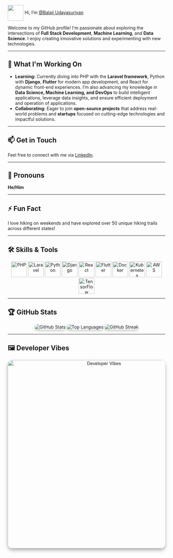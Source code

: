 <img src="https://media.giphy.com/media/hvRJCLFzcasrR4ia7z/giphy.gif" width="50px" style="vertical-align: middle;"> Hi, I’m [@Balaji Udayasuriyan](https://github.com/Balaji-11-udayasuriyan)

Welcome to my GitHub profile! I'm passionate about exploring the intersections of **Full Stack Development**, **Machine Learning**, and **Data Science**. I enjoy creating innovative solutions and experimenting with new technologies.

---

## 🌟 What I'm Working On

- **Learning:** Currently diving into PHP with the **Laravel framework**, Python with **Django**, **Flutter** for modern app development, and React for dynamic front-end experiences. I’m also advancing my knowledge in **Data Science, Machine Learning, and DevOps** to build intelligent applications, leverage data insights, and ensure efficient deployment and operation of applications.
- **Collaborating:** Eager to join **open-source projects** that address real-world problems and **startups** focused on cutting-edge technologies and impactful solutions.

---

## 📫 Get in Touch

Feel free to connect with me via [LinkedIn](https://www.linkedin.com/in/yourprofile).

---

## 🧩 Pronouns

**He/Him**

---

## ⚡ Fun Fact

I love hiking on weekends and have explored over 50 unique hiking trails across different states!

---

## 🛠 Skills & Tools

<p align="center">
  <img src="https://cdn.jsdelivr.net/gh/devicons/devicon/icons/php/php-original.svg" alt="PHP" width="50" height="50"/>
  <img src="https://upload.wikimedia.org/wikipedia/commons/9/9a/Laravel.svg" alt="Laravel" width="50" height="50"/>
  <img src="https://cdn.jsdelivr.net/gh/devicons/devicon/icons/python/python-original.svg" alt="Python" width="50" height="50"/>
  <img src="https://cdn.jsdelivr.net/gh/devicons/devicon/icons/django/django-plain.svg" alt="Django" width="50" height="50"/>
  <img src="https://cdn.jsdelivr.net/gh/devicons/devicon/icons/react/react-original.svg" alt="React" width="50" height="50"/>
 <img src="https://cdn.jsdelivr.net/gh/devicons/devicon/icons/flutter/flutter-original.svg" alt="Flutter" width="50" height="50"/>
  <img src="https://cdn.jsdelivr.net/gh/devicons/devicon/icons/docker/docker-original.svg" alt="Docker" width="50" height="50"/>
  <img src="https://cdn.jsdelivr.net/gh/devicons/devicon/icons/kubernetes/kubernetes-plain.svg" alt="Kubernetes" width="50" height="50"/>
  <img src="https://cdn.jsdelivr.net/npm/simple-icons@v6/icons/amazonaws.svg" alt="AWS" width="50" height="50"/>
  <img src="https://cdn.jsdelivr.net/npm/simple-icons@v6/icons/tensorflow.svg" alt="TensorFlow" width="50" height="50"/>

</p>

---

## 🏆 GitHub Stats

<div align="center">
  <img src="https://github-readme-stats.vercel.app/api?username=Md-Thanveer&show_icons=true&hide_title=true&hide=prs&count_private=true&include_all_commits=true&line_height=20&theme=tokyonight" alt="GitHub Stats" style="border-radius: 10px; box-shadow: 0 4px 8px rgba(0, 0, 0, 0.2);"/>
  <img src="https://github-readme-stats.vercel.app/api/top-langs/?username=Md-Thanveer&layout=compact&theme=tokyonight" alt="Top Languages" style="border-radius: 10px; box-shadow: 0 4px 8px rgba(0, 0, 0, 0.2);"/>
  <img src="https://github-readme-streak-stats.herokuapp.com/?user=Md-Thanveer&theme=tokyonight" alt="GitHub Streak" style="border-radius: 10px; box-shadow: 0 4px 8px rgba(0, 0, 0, 0.2);"/>
</div>

---

## 🖼️ Developer Vibes

<p align="center">
  <img src="https://t3.ftcdn.net/jpg/08/24/71/98/240_F_824719896_gKb7ueuQjnBROHdABOJMvbiZ1vHX8Xiw.jpg" alt="Developer Vibes" width="600" style="border-radius: 15px; box-shadow: 0 6px 12px rgba(0, 0, 0, 0.3);"/>
</p>
